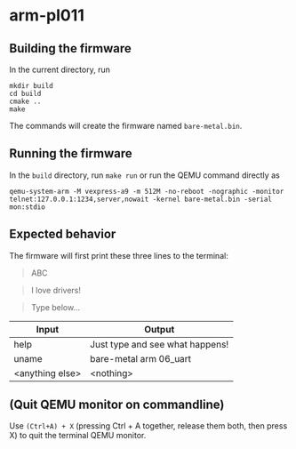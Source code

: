 # arm-pl011

## Building the firmware

In the current directory, run
```
mkdir build
cd build
cmake ..
make
```
The commands will create the firmware named `bare-metal.bin`.

## Running the firmware

In the `build` directory, run `make run` or run the QEMU command directly as
```
qemu-system-arm -M vexpress-a9 -m 512M -no-reboot -nographic -monitor telnet:127.0.0.1:1234,server,nowait -kernel bare-metal.bin -serial mon:stdio
```

## Expected behavior

The firmware will first print these three lines to the terminal:
> ABC

> I love drivers!

> Type below...

| Input | Output |
|-------|--------|
| help  |Just type and see what happens! |
| uname | bare-metal arm 06_uart |
| \<anything else\> | \<nothing\> |

## (Quit QEMU monitor on commandline)

Use `(Ctrl+A) + X` (pressing Ctrl + A together, release them both, then press X) to quit the terminal QEMU monitor.